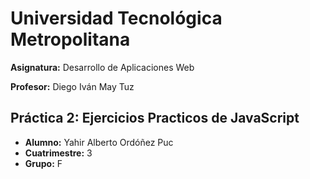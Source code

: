# Universidad Tecnológica Metropolitana

**Asignatura:** Desarrollo de Aplicaciones Web

**Profesor:** Diego Iván May Tuz

## Práctica 2: Ejercicios Practicos de JavaScript

- **Alumno:** Yahir Alberto Ordóñez Puc
- **Cuatrimestre:** 3
- **Grupo:** F
